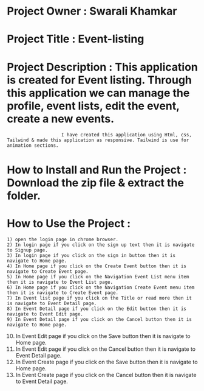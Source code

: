 # Project Owner : Swarali Khamkar
# Project Title : Event-listing
# Project Description : This application is created for Event listing. Through this application we can manage the profile, event lists, edit the event, create a new events.
                        I have created this application using Html, css, Tailwind & made this application as responsive. Tailwind is use for animation sections.
# How to Install and Run the Project : Download the zip file & extract the folder.
# How to Use the Project : 
    1) open the login page in chrome browser.
    2) In login page if you click on the sign up text then it is navigate to Signup page.
    3) In login page if you click on the sign in button then it is navigate to Home page.
    4) In Home page if you click on the Create Event button then it is navigate to Create Event page.
    5) In Home page if you click on the Navigation Event List menu item then it is navigate to Event List page.
    6) In Home page if you click on the Navigation Create Event menu item then it is navigate to Create Event page.    
    7) In Event list page if you click on the Title or read more then it is navigate to Event Detail page.
    8) In Event Detail page if you click on the Edit button then it is navigate to Event Edit page.
    9) In Event Detail page if you click on the Cancel button then it is navigate to Home page.
   10) In Event Edit page if you click on the Save button then it is navigate to Home page.
   11) In Event Edit page if you click on the Cancel button then it is navigate to Event Detail page.
   12) In Event Create page if you click on the Save button then it is navigate to Home page.
   13) In Event Create page if you click on the Cancel button then it is navigate to Event Detail page.
    
    
    
